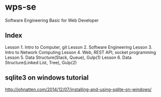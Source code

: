 # wps-se
Software Engineering Basic for Web Developer

## Index
Lesson 1. Intro to Computer, git
Lesson 2. Software Engineering
Lesson 3. Intro to Network Computing
Lesson 4. Web, REST API, socket programming
Lesson 5. Data Structure(Stack, Queue), Gulp(1)
Lesson 6. Data Structure(Linked List, Tree), Gulp(2)

## sqlite3 on windows tutorial

http://johnatten.com/2014/12/07/installing-and-using-sqlite-on-windows/
